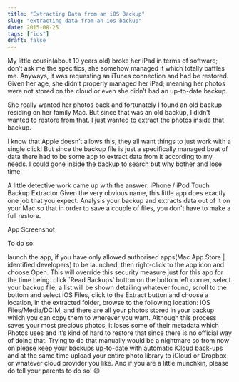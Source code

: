 ```yaml
---
title: "Extracting Data from an iOS Backup"
slug: "extracting-data-from-an-ios-backup"
date: 2015-08-25
tags: ["ios"]
draft: false
---
```


My little cousin(about 10 years old) broke her iPad in terms of software; don’t ask me the specifics, she somehow managed it which totally baffles me. Anyways, it was requesting an iTunes connection and had be restored. Given her age, she didn’t properly managed her iPad; meaning her photos were not stored on the cloud or even she didn’t had an up-to-date backup.

She really wanted her photos back and fortunately I found an old backup residing on her family Mac. But since that was an old backup, I didn’t wanted to restore from that. I just wanted to extract the photos inside that backup.

I know that Apple doesn’t allows this, they all want things to just work with a single click! But since the backup file is just a specifically managed boat of data there had to be some app to extract data from it according to my needs. I could gone inside the backup to search but why bother and lose time.

A little detective work came up with the answer: iPhone / iPod Touch Backup Extractor Given the very obvious name, this little app does exactly one job that you expect. Analysis your backup and extracts data out of it on your Mac so that in order to save a couple of files, you don’t have to make a full restore.

App Screenshot

To do so:

launch the app,
if you have only allowed authorised apps(Mac App Store | identified developers) to be launched, then right-click to the app icon and choose Open. This will override this security measure just for this app for the time being.
click `Read Backups’ button on the bottom left corner,
select your backup file,
a list will be shown detailing whatever found,
scroll to the bottom and select iOS Files,
click to the Extract button and choose a location,
in the extracted folder, browse to the following location: iOS Files/Media/DCIM,
and there are all your photos stored in your backup which you can copy them to wherever you want.
Although this process saves your most precious photos, it loses some of their metadata which Photos uses and it’s kind of hard to restore that since there is no official way of doing that. Trying to do that manually would be a nightmare so from now on please keep your backups up-to-date with automatic iCloud back-ups and at the same time upload your entire photo library to iCloud or Dropbox or whatever cloud provider you like. And if you are a little munchkin, please do tell your parents to do so! 😄